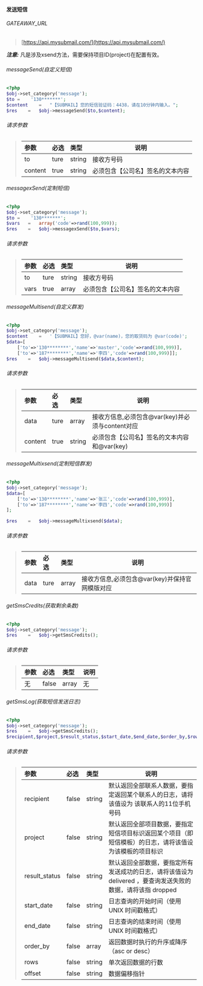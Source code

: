 #### 发送短信

###### GATEAWAY_URL
> [https://api.mysubmail.com/](https://api.mysubmail.com/)


***注意:***
凡是涉及xsend方法，需要保持项目ID(project)在配置有效。
###### messageSend(自定义短信)
``` php
<?php 
$obj->set_category('message');
$to =    '130*******';
$content    =   "【SUBMAIL】您的短信验证码：4438，请在10分钟内输入。";
$res    =   $obj->messageSend($to,$content);
```
###### 请求参数
> | 参数 | 必选 | 类型   | 说明                                    |
> | :--- | :--- | :----- | --------------------------------------- |
> | to | ture | string | 接收方号码                            |
> | content | true | string    | 必须包含【公司名】签名的文本内容|
###### messagexSend(定制短信)
``` php
<?php 
$obj->set_category('message');
$to =    '130*******';
$vars   =   array('code'=>rand(100,999));
$res    =   $obj->messagexSend($to,$vars);
```
###### 请求参数
> | 参数 | 必选 | 类型   | 说明                                    |
> | :--- | :--- | :----- | --------------------------------------- |
> | to | ture | string | 接收方号码                            |
> | vars | true | array    | 必须包含【公司名】签名的文本内容|


###### messageMultisend(自定义群发)
``` php
<?php 
$obj->set_category('message');
$content    =   '【SUBMAIL】您好，@var(name)，您的取货码为 @var(code)';
$data=[
    ['to'=>'130********','name'=>'master','code'=>rand(100,999)],
    ['to'=>'187********','name'=>'李四','code'=>rand(100,999)]];
$res    =   $obj->messageMultisend($data,$content);
```
###### 请求参数
> | 参数 | 必选 | 类型   | 说明                                    |
> | :--- | :--- | :----- | --------------------------------------- |
> | data | ture | array | 接收方信息,必须包含@var(key)并必须与content对应|
> | content | true | string    | 必须包含【公司名】签名的文本内容和@var(key)|


###### messageMultixsend(定制短信群发)
``` php
<?php 
$obj->set_category('message');
$data=[
    ['to'=>'130********','name'=>'张三','code'=>rand(100,999)],
    ['to'=>'187********','name'=>'李四','code'=>rand(100,999)]
];

$res    =   $obj->messageMultixsend($data);
```
###### 请求参数
> | 参数 | 必选 | 类型   | 说明                                    |
> | :--- | :--- | :----- | --------------------------------------- |
> | data | ture | array | 接收方信息,必须包含@var(key)并保持官网模版对应 |  

###### getSmsCredits(获取剩余条数)
``` php
<?php 
$obj->set_category('message');
$res    =   $obj->getSmsCredits();
```
###### 请求参数
> | 参数 | 必选 | 类型   | 说明                                    |
> | :--- | :--- | :----- | --------------------------------------- |
> | 无 | false | array | 无 | 

###### getSmsLog(获取短信发送日志)
``` php
<?php 
$obj->set_category('message');
$res    =   $obj->getSmsCredits();
$recipient,$project,$result_status,$start_date,$end_date,$order_by,$rows,$offset
```
###### 请求参数
> | 参数 | 必选 | 类型   | 说明                                    |
> | :--- | :--- | :----- | --------------------------------------- |
> | recipient | false | string | 默认返回全部联系人数据，要指定返回某个联系人的日志，请将该值设为 该联系人的11位手机号码 | 
> | project | false | string |  默认返回全部项目数据，要指定短信项目标识返回某个项目（即短信模板）的日志，请将该值设为该模板的项目标识 | 
> | result_status | false | string |  默认返回全部数据，要指定所有发送成功的日志，请将该值设为 delivered ，要查询发送失败的数据，请将该指 dropped | 
> | start_date | false | string | 日志查询的开始时间（使用 UNIX 时间戳格式） | 
> | end_date | false | string | 日志查询的结束时间（使用 UNIX 时间戳格式） | 
> | order_by | false | array | 返回数据时执行的升序或降序（asc or desc） | 
> | rows | false | string | 单次返回数据的行数 | 
> | offset | false | string | 数据偏移指针 | 